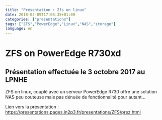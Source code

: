 ```yaml
---
title: "Présentation : Zfs on linux"
date: 2018-02-09T17:08:35+01:00
categories: ["presentations"]
tags: ["ZFS","PowerEdge","Linux","NAS","storage"]
language: en
---
```


# ZFS on PowerEdge R730xd

## Présentation effectuée le 3 octobre 2017 au LPNHE

ZFS on linux, couplé avec un serveur PowerEdge R730 offre une solution NAS peu couteuse mais pas dénuée de fonctionnalité pour autant...

Lien vers la présentation : https://presentations.pages.in2p3.fr/presentations/ZFS/prez.html
